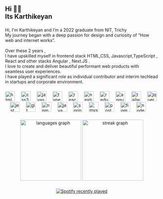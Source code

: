 <h2 align="left">Hi 👋🏽<br>Its Karthikeyan</h2>

###

<p align="left">Hi, I'm Karthikeyan and I’m a 2022 graduate from NIT, Trichy<br>My journey began with a deep passion for design and curiosity of “How web and internet works”.<br><br>Over these 2 years ,<br>I have upskilled myself in frontend stack HTML,CSS, Javascript,TypeScript , React and other stacks Angular , Next.JS .<br>I love to create and deliver beautiful performant web products with seamless user experiences.<br>I have played a significant role as individual contributor and interim techlead in startups and corporate environment.</p>

###

<div align="left">
  <img src="https://skillicons.dev/icons?i=html" height="32" alt="html5 logo"  />
  <img width="12" />
  <img src="https://skillicons.dev/icons?i=css" height="32" alt="css3 logo"  />
  <img width="12" />
  <img src="https://skillicons.dev/icons?i=js" height="32" alt="javascript logo"  />
  <img width="12" />
  <img src="https://skillicons.dev/icons?i=ts" height="32" alt="typescript logo"  />
  <img width="12" />
  <img src="https://skillicons.dev/icons?i=react" height="32" alt="react logo"  />
  <img width="12" />
  <img src="https://skillicons.dev/icons?i=nextjs" height="32" alt="nextjs logo"  />
  <img width="12" />
  <img src="https://skillicons.dev/icons?i=redux" height="32" alt="redux logo"  />
  <img width="12" />
  <img src="https://skillicons.dev/icons?i=angular" height="32" alt="angularjs logo"  />
  <img width="12" />
  <img src="https://skillicons.dev/icons?i=tailwind" height="32" alt="tailwindcss logo"  />
  <img width="12" />
  <img src="https://skillicons.dev/icons?i=jquery" height="32" alt="jquery logo"  />
  <img width="12" />
  <img src="https://skillicons.dev/icons?i=jest" height="32" alt="jest logo"  />
  <img width="12" />
  <img src="https://skillicons.dev/icons?i=git" height="32" alt="git logo"  />
  <img width="12" />
  <img src="https://cdn.jsdelivr.net/gh/devicons/devicon/icons/npm/npm-original-wordmark.svg" height="32" alt="npm logo"  />
  <img width="12" />
  <img src="https://skillicons.dev/icons?i=java" height="32" alt="java logo"  />
  <img width="12" />
  <img src="https://skillicons.dev/icons?i=spring" height="32" alt="spring logo"  />
  <img width="12" />
  <img src="https://skillicons.dev/icons?i=mysql" height="32" alt="mysql logo"  />
  <img width="12" />
  <img src="https://skillicons.dev/icons?i=postgres" height="32" alt="postgresql logo"  />
  <img width="12" />
  <img src="https://skillicons.dev/icons?i=figma" height="32" alt="figma logo"  />
  <img width="12" />
  <img src="https://skillicons.dev/icons?i=nodejs" height="32" alt="nodejs logo"  />
</div>

###

<div align="center">
  <img src="https://github-readme-stats.vercel.app/api/top-langs?username=Kar99k&locale=en&hide_title=false&layout=compact&card_width=320&langs_count=5&theme=dracula&hide_border=false&order=2" height="200" alt="languages graph"  />
  <img src="https://streak-stats.demolab.com?user=Kar99k&locale=en&mode=daily&theme=dracula&hide_border=false&border_radius=5&order=3" height="200" alt="streak graph"  />
</div>

###

<div align="center">
  <a href="https://open.spotify.com/user/31y5tzo6tdl4sdzhlb7yez22p7yy">
    <img src="https://spotify-recently-played-readme.vercel.app/api?user=31y5tzo6tdl4sdzhlb7yez22p7yy&count=5&unique=false" alt="Spotify recently played"  />
  </a>
</div>

###
